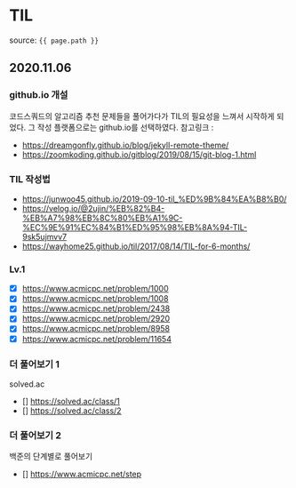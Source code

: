 # TIL

source: `{{ page.path }}`

## 2020.11.06

### github.io 개설
코드스쿼드의 알고리즘 추천 문제들을 풀어가다가 TIL의 필요성을 느껴서 시작하게 되었다. 그 작성 플랫폼으로는 github.io를 선택하였다.
참고링크 : 
- https://dreamgonfly.github.io/blog/jekyll-remote-theme/
- https://zoomkoding.github.io/gitblog/2019/08/15/git-blog-1.html

### TIL 작성법
- https://junwoo45.github.io/2019-09-10-til_%ED%9B%84%EA%B8%B0/
- https://velog.io/@2ujin/%EB%82%B4-%EB%A7%98%EB%8C%80%EB%A1%9C-%EC%9E%91%EC%84%B1%ED%95%98%EB%8A%94-TIL-9sk5ujmvv7
- https://wayhome25.github.io/til/2017/08/14/TIL-for-6-months/

### Lv.1
- [x] https://www.acmicpc.net/problem/1000
- [x] https://www.acmicpc.net/problem/1008
- [x] https://www.acmicpc.net/problem/2438
- [x] https://www.acmicpc.net/problem/2920
- [x] https://www.acmicpc.net/problem/8958
- [x] https://www.acmicpc.net/problem/11654

### 더 풀어보기 1
solved.ac
- [] https://solved.ac/class/1
- [] https://solved.ac/class/2

### 더 풀어보기 2
백준의 단계별로 풀어보기
- [] https://www.acmicpc.net/step
